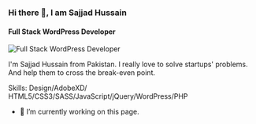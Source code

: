 ### Hi there 👋, I am Sajjad Hussain
#### Full Stack WordPress Developer
![Full Stack WordPress Developer](https://scontent.fisb4-1.fna.fbcdn.net/v/t1.0-9/83947162_2514564765448988_2306312144196468736_o.jpg?_nc_cat=104&_nc_sid=e3f864&_nc_eui2=AeE63FJf8ruKxCbilKy-rz16otZuMwfhaOqi1m4zB-Fo6hs0xwZSq58yVknVsToLaeorug3CB6mkdazuFTw97k74&_nc_ohc=o86LaHGum2cAX8qdli9&_nc_ht=scontent.fisb4-1.fna&oh=27e49190da3303a73102df7f6c049c2a&oe=5FA62C63)

I'm Sajjad Hussain from Pakistan. I really love to solve startups' problems.  And help them to cross the break-even point. 

Skills: Design/AdobeXD/ HTML5/CSS3/SASS/JavaScript/jQuery/WordPress/PHP

- 🔭 I’m currently working on this page. 




